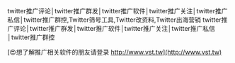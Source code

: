 twitter推广评论│twitter推广群发│twitter推广软件│twitter推广关注│twitter推广私信│twitter推广群控,Twitter筛号工具,Twitter改资料,Twitter出海营销
twitter推广评论│twitter推广群发│twitter推广软件│twitter推广关注│twitter推广私信│twitter推广群控

[😍想了解推广相关软件的朋友请登录 http://www.vst.tw](http://www.vst.tw)



